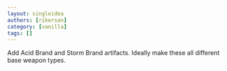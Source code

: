 ```yaml
---
layout: singleidea
authors: [rikersan]
category: [vanilla]
tags: []
---
```

Add Acid Brand and Storm Brand artifacts. Ideally make these all different base weapon types.
